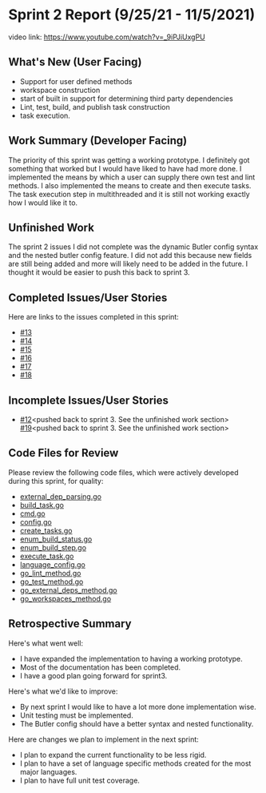<!--
Copyright (c) 2023 - 2024 Schweitzer Engineering Laboratories, Inc.
SEL Confidential
-->

# Sprint 2 Report (9/25/21 - 11/5/2021)

video link: <https://www.youtube.com/watch?v=_9iPJiUxgPU>

## What's New (User Facing)

- Support for user defined methods
- workspace construction
- start of built in support for determining third party dependencies
- Lint, test, build, and publish task construction
- task execution.

## Work Summary (Developer Facing)

The priority of this sprint was getting a working prototype. I definitely got something that worked but I would have
liked to have had more done. I implemented the means by which a user can supply there own test and lint methods. I also
implemented the means to create and then execute tasks. The task execution step in multithreaded and it is still not
working exactly how I would like it to.

## Unfinished Work

The sprint 2 issues I did not complete was the dynamic Butler config syntax and the nested butler config feature. I did
not add this because new fields are still being added and more will likely need to be added in the future. I thought it
would be easier to push this back to sprint 3.

## Completed Issues/User Stories

Here are links to the issues completed in this sprint:

- [#13](https://github.com/WSUCptSCapstone-F23-S24/sel-lintcli/issues/13)
- [#14](https://github.com/WSUCptSCapstone-F23-S24/sel-lintcli/issues/14)
- [#15](https://github.com/WSUCptSCapstone-F23-S24/sel-lintcli/issues/15)
- [#16](https://github.com/WSUCptSCapstone-F23-S24/sel-lintcli/issues/16)
- [#17](https://github.com/WSUCptSCapstone-F23-S24/sel-lintcli/issues/17)
- [#18](https://github.com/WSUCptSCapstone-F23-S24/sel-lintcli/issues/18)

## Incomplete Issues/User Stories

- [#12](https://github.com/WSUCptSCapstone-F23-S24/sel-lintcli/issues/12)<pushed back to sprint 3. See the unfinished
  work section>
  [#19](https://github.com/WSUCptSCapstone-F23-S24/sel-lintcli/issues/19)<pushed back to sprint 3. See the unfinished
  work section>

## Code Files for Review

Please review the following code files, which were actively developed during this sprint, for quality:

- [external_dep_parsing.go](https://github.com/WSUCptSCapstone-F23-S24/sel-lintcli/blob/code/builtin/external_dep_parsing.go)
- [build_task.go](https://github.com/WSUCptSCapstone-F23-S24/sel-lintcli/blob/main/code/internal/build_task.go)
- [cmd.go](https://github.com/WSUCptSCapstone-F23-S24/sel-lintcli/blob/main/code/internal/cmd.go)
- [config.go](https://github.com/WSUCptSCapstone-F23-S24/sel-lintcli/blob/main/code/internal/config.go)
- [create_tasks.go](https://github.com/WSUCptSCapstone-F23-S24/sel-lintcli/blob/main/code/internal/create_tasks.go)
- [enum_build_status.go](https://github.com/WSUCptSCapstone-F23-S24/sel-lintcli/blob/main/code/internal/enum_build_status.go)
- [enum_build_step.go](https://github.com/WSUCptSCapstone-F23-S24/sel-lintcli/blob/main/code/helpers/enum_build_step.go)
- [execute_task.go](https://github.com/WSUCptSCapstone-F23-S24/sel-lintcli/blob/main/code/internal/execute_task.go)
- [language_config.go](https://github.com/WSUCptSCapstone-F23-S24/sel-lintcli/blob/main/code/internal/language_config.go)
- [go_lint_method.go](https://github.com/WSUCptSCapstone-F23-S24/sel-lintcli/blob/main/test_user_methods/create_lint_tasks/go/go_lint_method.go)
- [go_test_method.go](https://github.com/WSUCptSCapstone-F23-S24/sel-lintcli/blob/main/test_user_methods/create_test_tasks/go/go_test_method.go)
- [go_external_deps_method.go](https://github.com/WSUCptSCapstone-F23-S24/sel-lintcli/blob/main/test_user_methods/get_external_deps/go/go_external_deps_method.go)
- [go_workspaces_method.go](https://github.com/WSUCptSCapstone-F23-S24/sel-lintcli/blob/main/test_user_methods/get_workspaces/go/go_workspaces_method.go)

## Retrospective Summary

Here's what went well:

- I have expanded the implementation to having a working prototype.
- Most of the documentation has been completed.
- I have a good plan going forward for sprint3.

Here's what we'd like to improve:

- By next sprint I would like to have a lot more done implementation wise.
- Unit testing must be implemented.
- The Butler config should have a better syntax and nested functionality.

Here are changes we plan to implement in the next sprint:

- I plan to expand the current functionality to be less rigid.
- I plan to have a set of language specific methods created for the most major languages.
- I plan to have full unit test coverage.
